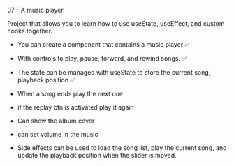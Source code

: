 07 - A music player. 

Project that allows you to learn how to use useState, useEffect, and custom hooks together. 

- You can create a component that contains a music player ✅

- With controls to play, pause, forward, and rewind songs. ✅ 

- The state can be managed with useState to store the current song, playback position ✅

- When a song ends play the next one

- if the replay btn is activated play it again 

- Can show the album cover

- can set volume in the music

- Side effects can be used to load the song list, play the current song, and update the playback position when the slider is moved.

